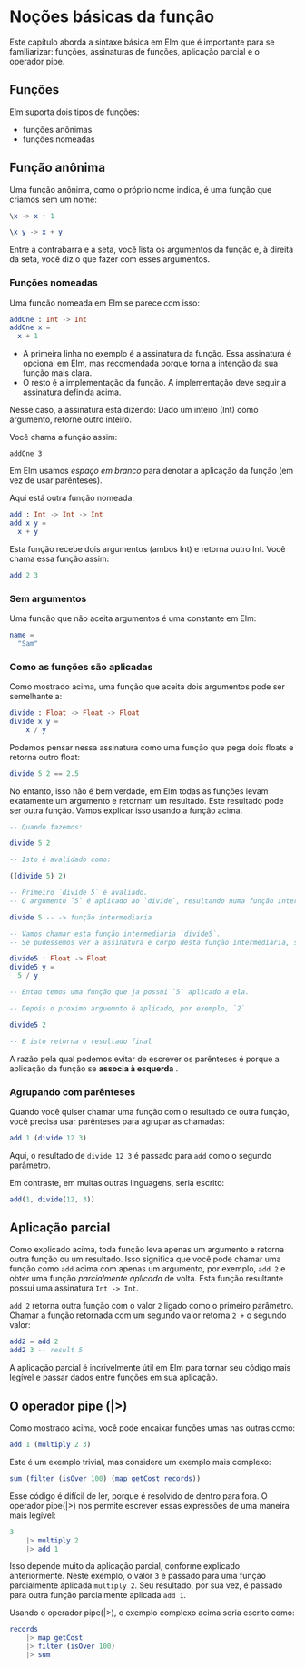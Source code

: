 # Noções básicas da função

Este capítulo aborda a sintaxe básica em Elm que é importante para se familiarizar: funções, assinaturas de funções, aplicação parcial e o operador pipe.

## Funções

Elm suporta dois tipos de funções:

- funções anônimas
- funções nomeadas

## Função anônima

Uma função anônima, como o próprio nome indica, é uma função que criamos sem um nome:

```elm
\x -> x + 1

\x y -> x + y
```

Entre a contrabarra e a seta, você lista os argumentos da função e, à direita da seta, você diz o que fazer com esses argumentos.


### Funções nomeadas

Uma função nomeada em Elm se parece com isso:

```elm
addOne : Int -> Int
addOne x =
  x + 1
```

- A primeira linha no exemplo é a assinatura da função. Essa assinatura é opcional em Elm, mas recomendada porque torna a intenção da sua função mais clara.
- O resto é a implementação da função. A implementação deve seguir a assinatura definida acima.

Nesse caso, a assinatura está dizendo: Dado um inteiro (Int) como argumento, retorne outro inteiro.

Você chama a função assim:

```
addOne 3
```

Em Elm usamos *espaço em branco* para denotar a aplicação da função (em vez de usar parênteses).

Aqui está outra função nomeada:

```elm
add : Int -> Int -> Int
add x y =
  x + y
```

Esta função recebe dois argumentos (ambos Int) e retorna outro Int. Você chama essa função assim:

```elm
add 2 3
```

### Sem argumentos

Uma função que não aceita argumentos é uma constante em Elm:

```elm
name =
  "Sam"
```

### Como as funções são aplicadas

Como mostrado acima, uma função que aceita dois argumentos pode ser semelhante a:

```elm
divide : Float -> Float -> Float
divide x y =
    x / y
```

Podemos pensar nessa assinatura como uma função que pega dois floats e retorna outro float:

```elm
divide 5 2 == 2.5
```

No entanto, isso não é bem verdade, em Elm todas as funções levam exatamente um argumento e retornam um resultado. Este resultado pode ser outra função.
Vamos explicar isso usando a função acima.

```elm
-- Quando fazemos:

divide 5 2

-- Isto é avalidado como:

((divide 5) 2)

-- Primeiro `divide 5` é avaliado.
-- O argumento `5` é aplicado ao `divide`, resultando numa função intermediaria.

divide 5 -- -> função intermediaria

-- Vamos chamar esta função intermediaria `divide5`.
-- Se pudessemos ver a assinatura e corpo desta função intermediaria, se pareceria com:

divide5 : Float -> Float
divide5 y =
  5 / y

-- Entao temos uma função que ja possui `5` aplicado a ela.

-- Depois o proximo arguemnto é aplicado, por exemplo, `2`

divide5 2

-- E isto retorna o resultado final
```

A razão pela qual podemos evitar de escrever os parênteses é porque a aplicação da função se **associa à esquerda** .

### Agrupando com parênteses

Quando você quiser chamar uma função com o resultado de outra função, você precisa usar parênteses para agrupar as chamadas:

```elm
add 1 (divide 12 3)
```

Aqui, o resultado de `divide 12 3` é passado para `add` como o segundo parâmetro.

Em contraste, em muitas outras linguagens, seria escrito:

```js
add(1, divide(12, 3))
```

## Aplicação parcial

Como explicado acima, toda função leva apenas um argumento e retorna outra função ou um resultado. Isso significa que você pode chamar uma função como `add` acima com apenas um argumento, por exemplo, `add 2` e obter uma função *parcialmente aplicada* de volta.
Esta função resultante possui uma assinatura `Int -> Int`.

`add 2` retorna outra função com o valor `2` ligado como o primeiro parâmetro. Chamar a função retornada com um segundo valor retorna `2 +` o segundo valor:

```elm
add2 = add 2
add2 3 -- result 5
```

A aplicação parcial é incrivelmente útil em Elm para tornar seu código mais legível e passar dados entre funções em sua aplicação.

## O operador pipe (|>)

Como mostrado acima, você pode encaixar funções umas nas outras como:

```elm
add 1 (multiply 2 3)
```

Este é um exemplo trivial, mas considere um exemplo mais complexo:

```elm
sum (filter (isOver 100) (map getCost records))
```

Esse código é difícil de ler, porque é resolvido de dentro para fora. O operador pipe(|>) nos permite escrever essas expressões de uma maneira mais legível:

```elm
3
    |> multiply 2
    |> add 1
```

Isso depende muito da aplicação parcial, conforme explicado anteriormente. Neste exemplo, o valor `3` é passado para uma função parcialmente aplicada `multiply 2`. Seu resultado, por sua vez, é passado para outra função parcialmente aplicada `add 1`.

Usando o operador pipe(|>), o exemplo complexo acima seria escrito como:

```elm
records
    |> map getCost
    |> filter (isOver 100)
    |> sum
```
